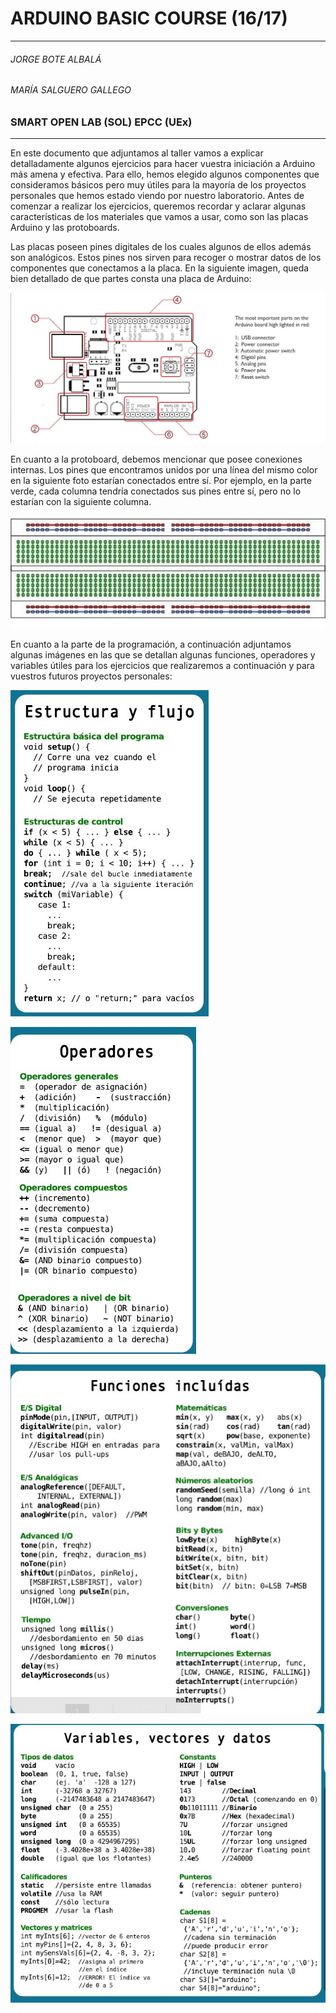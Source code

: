 # ARDUINO BASIC COURSE (16/17)
---
######  JORGE BOTE ALBALÁ
###### MARÍA SALGUERO GALLEGO
### SMART OPEN LAB (SOL) EPCC (UEx)  
---

En este documento que adjuntamos al taller vamos a explicar detalladamente algunos ejercicios para hacer vuestra iniciación a Arduino más amena y efectiva. Para ello, hemos elegido algunos componentes que consideramos básicos pero muy útiles para la mayoría de los proyectos personales que hemos estado viendo por nuestro laboratorio. 
Antes de comenzar a realizar los ejercicios, queremos recordar y aclarar algunas características de los materiales que vamos a usar, como son las placas Arduino y las protoboards. 

Las placas poseen pines digitales de los cuales algunos de ellos además son analógicos. Estos pines nos sirven para recoger o mostrar datos de los componentes que conectamos a la placa. En la siguiente imagen, queda bien detallado de que partes consta una placa de Arduino:

![Alt text](ArduinoBoard.jpg?raw=true "Arduino Board")

En cuanto a la protoboard, debemos mencionar que posee conexiones internas. Los pines que encontramos unidos por una línea del mismo color en la siguiente foto estarían conectados entre sí. Por ejemplo, en la parte verde, cada columna tendría conectados sus pines entre sí, pero no lo estarían con la siguiente columna.

![Alt text](Protoboard.jpg?raw=true "Protoboard")

En cuanto a la parte de la programación, a continuación adjuntamos algunas imágenes en las que se detallan algunas funciones, operadores y variables útiles para los ejercicios que realizaremos a continuación y para vuestros futuros proyectos personales:


![Alt text](Estructura%26Flujo.jpg?raw=true "Estructura y Flujo")

![Alt text](Operadores.jpg?raw=true "Operadores")

![Alt text](Funciones.jpg?raw=true "Funciones")

![Alt text](VariablesVectores%26Datos.jpg?raw=true "Variables, Vectores y Datos")
